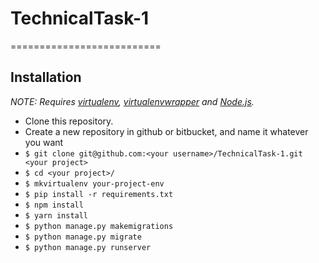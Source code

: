 # TechnicalTask-1

==========================


## Installation

*NOTE: Requires [virtualenv](http://virtualenv.readthedocs.org/en/latest/),
[virtualenvwrapper](http://virtualenvwrapper.readthedocs.org/en/latest/) and
[Node.js](http://nodejs.org/).*

* Clone this repository.
* Create a new repository in github or bitbucket, and name it whatever you want
* `$ git clone git@github.com:<your username>/TechnicalTask-1.git <your project>`
* `$ cd <your project>/`
* `$ mkvirtualenv your-project-env`
* `$ pip install -r requirements.txt`
* `$ npm install`
* `$ yarn install`
* `$ python manage.py makemigrations`
* `$ python manage.py migrate`
* `$ python manage.py runserver`

